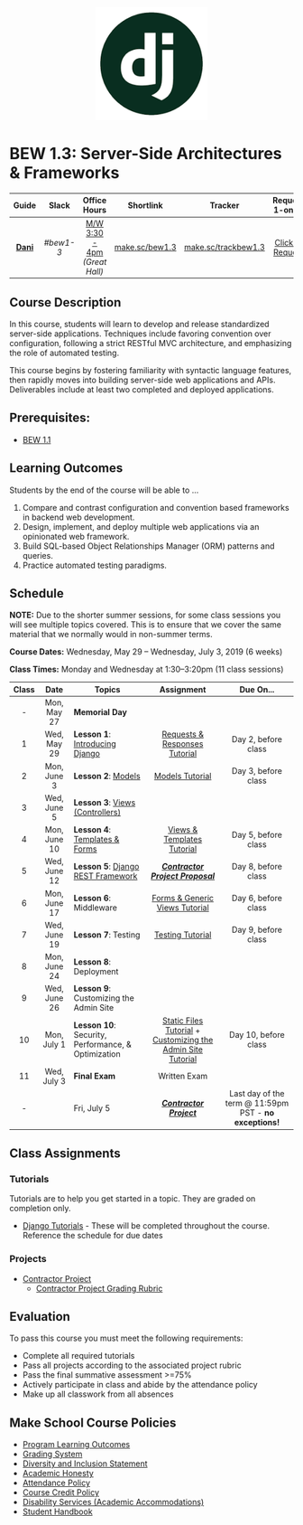 <p align="center">
  <img src="django.png" height="200">
</p>


# BEW 1.3: Server-Side Architectures & Frameworks

| Guide | Slack | Office Hours | Shortlink | Tracker | Request 1-on-1 |
| :-: | :-: | :-: | :-: | :-: | :-: |
| [**Dani**](https://github.com/droxey) | _#bew1-3_ | [M/W 3:30 - 4pm](https://calendly.com/droxey/officehours)<br>_(Great Hall)_ | [make.sc/bew1.3](https://make.sc/bew1.3) | [make.sc/trackbew1.3](https://make.sc/trackbew1.3) | [Click to Request](https://make.sc/codewithdani) |

## Course Description

In this course, students will learn to develop and release standardized server-side applications. Techniques include favoring convention over configuration, following a strict RESTful MVC architecture, and emphasizing the role of automated testing.

This course begins by fostering familiarity with syntactic language features, then rapidly moves into building server-side web applications and APIs. Deliverables include at least two completed and deployed applications.

## Prerequisites:

* [BEW 1.1](https://make.sc/bew1-1)

## Learning Outcomes

Students by the end of the course will be able to ...

1. Compare and contrast configuration and convention based frameworks in backend web development.
1. Design, implement, and deploy multiple web applications via an opinionated web framework.
1. Build SQL-based Object Relationships Manager (ORM) patterns and queries.
1. Practice automated testing paradigms.

## Schedule

**NOTE:** Due to the shorter summer sessions, for some class sessions you will see multiple topics covered. This is to ensure that we cover the same material that we normally would in non-summer terms.

**Course Dates:** Wednesday, May 29 – Wednesday, July 3, 2019 (6 weeks)

**Class Times:** Monday and Wednesday at 1:30–3:20pm (11 class sessions)

| Class |          Date          |                 Topics                | Assignment                   | Due On...    |
|:-----:|:----------------------:|---------------------------------------|:------------------------------------:|:-------------:|
|  -    | Mon, May 27  | **Memorial Day** | |
|   1   | Wed, May 29    | **Lesson 1**: [Introducing Django](https://docs.djangoproject.com/en/2.2/) | [Requests & Responses Tutorial](https://docs.djangoproject.com/en/2.2/intro/tutorial01/) | Day 2, before class |
|   2   | Mon, June 3    | **Lesson 2**: [Models](DjangoLessons/02-Models.md) | [Models Tutorial](https://docs.djangoproject.com/en/2.2/intro/tutorial02) | Day 3, before class
|   3   | Wed, June 5    | **Lesson 3**:  [Views (Controllers)](DjangoLessons/03-Views.md) || |
|   4   | Mon, June 10    | **Lesson 4**: [Templates & Forms](DjangoLessons/04-Templates.md) | [Views & Templates Tutorial](https://docs.djangoproject.com/en/2.2/intro/tutorial03/) | Day 5, before class  |
|   5   |   Wed, June 12   | **Lesson 5**: [Django REST Framework](https://docs.google.com/presentation/d/1dIiOXOVEKkCV4-VHHcd1ALcrLCjcx_Z2WzhakfejgQk) | [_**Contractor Project Proposal**_](Projects/proposal.md) | Day 8, before class |
|   6   |   Mon, June 17   | **Lesson 6**: Middleware | [Forms & Generic Views Tutorial](https://docs.djangoproject.com/en/2.2/intro/tutorial04/) | Day 6, before class |
|   7   |   Wed, June 19   | **Lesson 7**:   Testing |  [Testing Tutorial](https://docs.djangoproject.com/en/2.2/intro/tutorial05/)| Day 9, before class |
|   8   |   Mon, June 24   | **Lesson 8**: Deployment |||
|   9   |   Wed, June 26   | **Lesson 9**: Customizing the Admin Site |||
|  10   |   Mon, July 1    | **Lesson 10**: Security, Performance, & Optimization |[Static Files Tutorial](https://docs.djangoproject.com/en/2.2/intro/tutorial06/) + [Customizing the Admin Site Tutorial](https://docs.djangoproject.com/en/2.2/intro/tutorial07/) | Day 10, before class|
|  11   |  Wed, July 3 | **Final Exam** | Written Exam |
|  -   |   | Fri, July 5 | **[_Contractor Project_](Projects/requirements.md)** | Last day of the term @ 11:59pm PST - **no exceptions!** |


## Class Assignments

### Tutorials

Tutorials are to help you get started in a topic. They are graded on completion only.

* [Django Tutorials](https://docs.djangoproject.com/en/2.2/) - These will be completed throughout the course. Reference the schedule for due dates

### Projects

* [Contractor Project](Projects/requirements.md)
    * [Contractor Project Grading Rubric](Projects/rubric.md)

## Evaluation

To pass this course you must meet the following requirements:

- Complete all required tutorials
- Pass all projects according to the associated project rubric
- Pass the final summative assessment >=75%
- Actively participate in class and abide by the attendance policy
- Make up all classwork from all absences


## Make School Course Policies

- [Program Learning Outcomes](https://make.sc/program-learning-outcomes)
- [Grading System](https://make.sc/grading-system)
- [Diversity and Inclusion Statement](https://make.sc/diversity-and-inclusion-statement)
- [Academic Honesty](https://make.sc/academic-honesty-policy)
- [Attendance Policy](https://make.sc/attendance-policy)
- [Course Credit Policy](https://make.sc/course-credit-policy)
- [Disability Services (Academic Accommodations)](https://make.sc/disability-services)
- [Student Handbook](https://make.sc/student-handbook)
